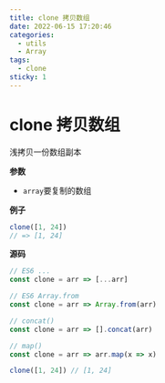 ```yaml
---
title: clone 拷贝数组
date: 2022-06-15 17:20:46
categories: 
  - utils
  - Array
tags: 
  - clone
sticky: 1
---
```

# clone 拷贝数组

浅拷贝一份数组副本

**参数**

- `array`要复制的数组

**例子**

```js
clone([1, 24])
// => [1, 24]
```

**源码**

```js
// ES6 ...
const clone = arr => [...arr]

// ES6 Array.from
const clone = arr => Array.from(arr)

// concat()
const clone = arr => [].concat(arr)

// map()
const clone = arr => arr.map(x => x)

clone([1, 24]) // [1, 24]
```
